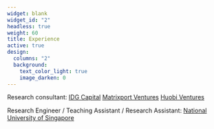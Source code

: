 ```yaml
---
widget: blank
widget_id: "2"
headless: true
weight: 60
title: Experience
active: true
design:
  columns: "2"
  background:
    text_color_light: true
    image_darken: 0
---
```

Research consultant: 
[IDG Capital](https://en.idgcapital.com/)
[Matrixport Ventures](https://www.matrixport.com/)
[Huobi Ventures](https://www.huobi.com/en-us/capital/)

Research Engineer / Teaching Assistant / Research Assistant: 
[National University of Singapore](https://www.nus.edu.sg/)